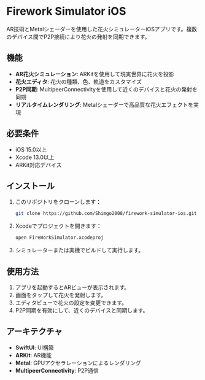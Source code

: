 # Firework Simulator iOS

AR技術とMetalシェーダーを使用した花火シミュレーターiOSアプリです。複数のデバイス間でP2P接続により花火の発射を同期できます。

## 機能

- **AR花火シミュレーション**: ARKitを使用して現実世界に花火を投影
- **花火エディタ**: 花火の種類、色、軌道をカスタマイズ
- **P2P同期**: MultipeerConnectivityを使用して近くのデバイスと花火の発射を同期
- **リアルタイムレンダリング**: Metalシェーダーで高品質な花火エフェクトを実現

## 必要条件

- iOS 15.0以上
- Xcode 13.0以上
- ARKit対応デバイス

## インストール

1. このリポジトリをクローンします：
   ```sh
   git clone https://github.com/Shimgo2008/firework-simulator-ios.git
   ```

2. Xcodeでプロジェクトを開きます：
   ```sh
   open FireWorkSimulator.xcodeproj
   ```

3. シミュレーターまたは実機でビルドして実行します。

## 使用方法

1. アプリを起動するとARビューが表示されます。
2. 画面をタップして花火を発射します。
3. エディタビューで花火の設定を変更できます。
4. P2P同期を有効にして、近くのデバイスと同期します。

## アーキテクチャ

- **SwiftUI**: UI構築
- **ARKit**: AR機能
- **Metal**: GPUアクセラレーションによるレンダリング
- **MultipeerConnectivity**: P2P通信
